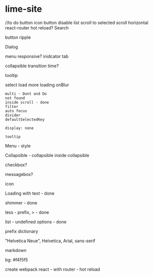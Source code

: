# lime-site
//to do
button
    icon button
    disable
list
    scroll to selected
scroll
    horizontal
react-router
    hot reload?
Search

button
    ripple

Dialog

menu 
    responsive?
    inidcator
tab

collapsible
    transition time?

tooltip

select
	load more
	loading
	onBlur

	multi - Dont and Do
	not found
	inside scroll - done
	filter
	auto focus
	divider
	defaultSelectedKey
	
	display: none

	tooltip

Menu - style    

Collapsible 
	- collapsible inside collapsible

checkbox?

messagebox?

icon

Loading with text - done

shimmer - done

less - prefix, > - done

list - undefined options - done

prefix dictionary

"Helvetica Neue", Helvetica, Arial, sans-serif

markdown

bg: #f4f5f5

create webpack react
	- with router
	- hot reload
